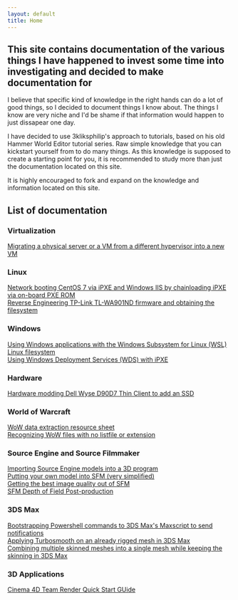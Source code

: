 ```yaml
---
layout: default
title: Home
---
```


## This site contains documentation of the various things I have happened to invest some time into investigating and decided to make documentation for
I believe that specific kind of knowledge in the right hands can do a lot of good things, so I decided to document things I know about. The things I know are very niche and I'd be shame if that information would happen to just dissapear one day.


I have decided to use 3kliksphilip's approach to tutorials, based on his old Hammer World Editor tutorial series. Raw simple knowledge that you can kickstart yourself from to do many things. As this knowledge is supposed to create a starting point for you, it is recommended to study more than just the documentation located on this site.



It is highly encouraged to fork and expand on the knowledge and information located on this site.


## List of documentation

### Virtualization
[Migrating a physical server or a VM from a different hypervisor into a new VM](/machine-2-vm-migration)

### Linux
[Network booting CentOS 7 via iPXE and Windows IIS by chainloading iPXE via on-board PXE ROM](/win-iis-ipxe-linux)  
[Reverse Engineering TP-Link TL-WA901ND firmware and obtaining the filesystem](/tl-wa901nd-basic-re)  

### Windows
[Using Windows applications with the Windows Subsystem for Linux (WSL) Linux filesystem](/win-apps-with-wsl)  
[Using Windows Deployment Services (WDS) with iPXE](/wds-with-ipxe)  

### Hardware
[Hardware modding Dell Wyse D90D7 Thin Client to add an SSD](/wyse-d90d7-ssd)  

### World of Warcraft
[WoW data extraction resource sheet](/wow-data-extract-cheat-sheet)  
[Recognizing WoW files with no listfile or extension](/wow-files-with-no-listfile-or-extension)  

### Source Engine and Source Filmmaker
[Importing Source Engine models into a 3D program](/source-2-3d-app)  
[Putting your own model into SFM (very simplified)](/model-into-sfm)  
[Getting the best image quality out of SFM](/sfm-best-quality)    
[SFM Depth of Field Post-production](/sfm-dof-postproduct)

### 3DS Max
[Bootstrapping Powershell commands to 3DS Max's Maxscript to send notifications](/powershell-in-maxscript)  
[Applying Turbosmooth on an already rigged mesh in 3DS Max](/turbosmooth-on-rigged-mesh)  
[Combining multiple skinned meshes into a single mesh while keeping the skinning in 3DS Max](/multi-skin-into-single-mesh)  

### 3D Applications
[Cinema 4D Team Render Quick Start GUide](/c4d-team-render)  



